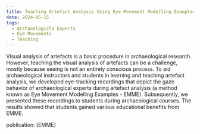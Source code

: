 ```yaml
---
title: Teaching Artefact Analysis Using Eye Movement Modelling Examples
date: 2024-05-15
tags:
  - Archaeologicla Experts
  - Eye Movements
  - Teaching 
---
```

Visual analysis of artefacts is a basic procedure in archaeological research. However, teaching the visual analysis of artefacts can be a challenge, mostly because seeing is not an entirely conscious process. To aid archaeological instructors and students in learning and teaching artefact analysis, we developed eye-tracking recordings that depict the gaze behavior of archaeological experts during artefact analysis (a method known as Eye Movement Modelling Examples - EMME). Subsequently, we presented these recordings to students during archaeological courses. The results showed that students gained various educational benefits from EMME.

<!--more-->
publication: [EMME]